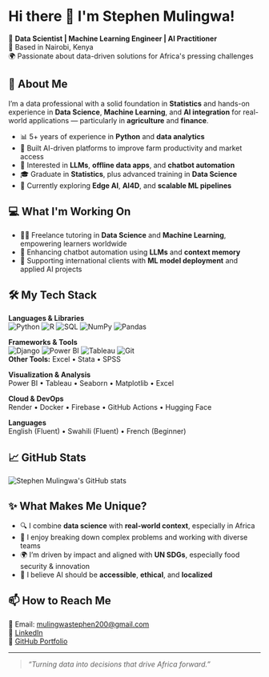 # Hi there 👋 I'm Stephen Mulingwa!

🎯 **Data Scientist | Machine Learning Engineer | AI Practitioner**  
📍 Based in Nairobi, Kenya  
🌍 Passionate about data-driven solutions for Africa's pressing challenges

## 🧠 About Me

I’m a data professional with a solid foundation in **Statistics** and hands-on experience in **Data Science**, **Machine Learning**, and **AI integration** for real-world applications — particularly in **agriculture** and **finance**.

- 📊 5+ years of experience in **Python** and **data analytics**
- 🧪 Built AI-driven platforms to improve farm productivity and market access
- 🤖 Interested in **LLMs**, **offline data apps**, and **chatbot automation**
- 🎓 Graduate in **Statistics**, plus advanced training in **Data Science**
- 🌱 Currently exploring **Edge AI**, **AI4D**, and **scalable ML pipelines**

## 💻 What I'm Working On

- 👨‍🏫 Freelance tutoring in **Data Science** and **Machine Learning**, empowering learners worldwide
- 🤖 Enhancing chatbot automation using **LLMs** and **context memory**  
- 💬 Supporting international clients with **ML model deployment** and applied AI projects  

## 🛠️ My Tech Stack

**Languages & Libraries**  
![Python](https://img.shields.io/badge/-Python-3776AB?logo=python&logoColor=white&style=flat)
![R](https://img.shields.io/badge/-R-276DC3?logo=r&logoColor=white&style=flat)
![SQL](https://img.shields.io/badge/-SQL-4479A1?logo=postgresql&logoColor=white&style=flat)
![NumPy](https://img.shields.io/badge/-NumPy-013243?logo=numpy&logoColor=white&style=flat)
![Pandas](https://img.shields.io/badge/-Pandas-150458?logo=pandas&logoColor=white&style=flat)

**Frameworks & Tools**  
![Django](https://img.shields.io/badge/-Django-092E20?logo=django&logoColor=white&style=flat)
![Power BI](https://img.shields.io/badge/-Power%20BI-F2C811?logo=powerbi&logoColor=black&style=flat)
![Tableau](https://img.shields.io/badge/-Tableau-E97627?logo=tableau&logoColor=white&style=flat)
![Git](https://img.shields.io/badge/-Git-F05032?logo=git&logoColor=white&style=flat)  
**Other Tools:** Excel • Stata • SPSS

**Visualization & Analysis**  
Power BI • Tableau • Seaborn • Matplotlib • Excel  

**Cloud & DevOps**  
Render • Docker • Firebase • GitHub Actions • Hugging Face

**Languages**  
English (Fluent) • Swahili (Fluent) • French (Beginner)

## 📈 GitHub Stats

![Stephen Mulingwa's GitHub stats](https://github-readme-stats.vercel.app/api/top-langs/?username=StephenMulingwa&layout=compact&theme=radical)

## ✨ What Makes Me Unique?

- 🔍 I combine **data science** with **real-world context**, especially in Africa
- 🤝 I enjoy breaking down complex problems and working with diverse teams
- 🌍 I’m driven by impact and aligned with **UN SDGs**, especially food security & innovation
- 🧩 I believe AI should be **accessible**, **ethical**, and **localized**

## 📫 How to Reach Me

📧 Email: [mulingwastephen200@gmail.com](mailto:mulingwastephen200@gmail.com)  
🔗 [LinkedIn](https://www.linkedin.com/in/stephenmulingwa)  
📁 [GitHub Portfolio](https://github.com/StephenMulingwa)

---

> *“Turning data into decisions that drive Africa forward.”*
